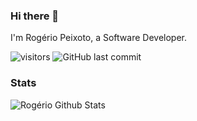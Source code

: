 ### Hi there 👋

I'm Rogério Peixoto, a Software Developer.

![visitors](https://pageview.vercel.app/?github_user=rcbop)
![GitHub last commit](https://img.shields.io/github/last-commit/rcbop/rcbop)

### Stats

<div>
<img src="https://github-readme-stats.vercel.app/api?username=rcbop&show_icons=true" alt="Rogério Github Stats"></img>
</div>
